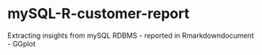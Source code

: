 # mySQL-R-customer-report
Extracting insights from mySQL RDBMS -  reported in Rmarkdowndocument - GGplot 

